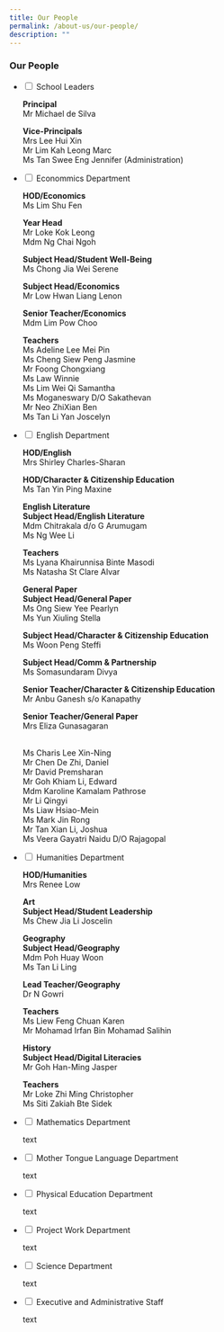 ```yaml
---
title: Our People
permalink: /about-us/our-people/
description: ""
---
```

### **Our People**

<ul class="jekyllcodex_accordion">
<li>
<input id="accordion1" type="checkbox">
<label for="accordion1">School Leaders</label>
<div>
<p>
<b>Principal</b><br>
Mr Michael de Silva

<b>Vice-Principals</b><br>
Mrs Lee Hui Xin<br>
Mr Lim Kah Leong Marc<br>
Ms Tan Swee Eng Jennifer (Administration)
</p>
</div>
</li>
	
<li>
<input id="accordion2" type="checkbox">
<label for="accordion2">Econommics Department</label>
<div>
<p>
<b>HOD/Economics</b><br>
Ms Lim Shu Fen
	
<b>Year Head</b><br>
Mr Loke Kok Leong<br>
Mdm Ng Chai Ngoh
	
<b>Subject Head/Student Well-Being</b><br>
Ms Chong Jia Wei Serene
	
<b>Subject Head/Economics</b><br>
Mr Low Hwan Liang Lenon
	
<b>Senior Teacher/Economics</b><br>
Mdm Lim Pow Choo
	
<b>Teachers</b><br>	
Ms Adeline Lee Mei Pin<br>
Ms Cheng Siew Peng Jasmine<br>
Mr Foong Chongxiang<br>
Ms Law Winnie<br>
Ms Lim Wei Qi Samantha<br>
Ms Moganeswary D/O Sakathevan<br>
Mr Neo ZhiXian Ben<br>
Ms Tan Li Yan Joscelyn	
</p>
</div>
</li>
	
<li>
<input id="accordion3" type="checkbox">
<label for="accordion3">English Department</label>
<div>
<p>
<b>HOD/English</b><br>
Mrs Shirley Charles-Sharan
	
<b>HOD/Character &amp; Citizenship Education</b><br>
Ms Tan Yin Ping Maxine
	
<b>English Literature</b><br>
<b>Subject Head/English Literature</b><br>
Mdm Chitrakala d/o G Arumugam<br>
Ms Ng Wee Li
	
<b>Teachers</b><br>
Ms Lyana Khairunnisa Binte Masodi<br>
Ms Natasha St Clare Alvar

<b>General Paper</b><br>
<b>Subject Head/General Paper</b><br>
Ms Ong Siew Yee Pearlyn <br>
Ms Yun Xiuling Stella
	
<b>Subject Head/Character &amp; Citizenship Education</b><br>
Ms Woon Peng Steffi
	
<b>Subject Head/Comm &amp; Partnership</b><br>
Ms Somasundaram Divya
	
<b>Senior Teacher/Character &amp; Citizenship Education</b><br>
Mr Anbu Ganesh s/o Kanapathy
	
<b>Senior Teacher/General Paper</b><br>
Mrs Eliza Gunasagaran

<br>
Ms Charis Lee Xin-Ning<br>
Mr Chen De Zhi, Daniel<br>
Mr David Premsharan<br>
Mr Goh Khiam Li, Edward<br>
Mdm Karoline Kamalam Pathrose<br>
Mr Li Qingyi<br>
Ms Liaw Hsiao-Mein<br>
Ms Mark Jin Rong<br>
Mr Tan Xian Li, Joshua<br>
Ms Veera Gayatri Naidu D/O Rajagopal
	
</p>
</div>
</li>
	
<li>
<input id="accordion4" type="checkbox">
<label for="accordion4">Humanities Department</label>
<div>
<p>
<b>HOD/Humanities</b><br>
Mrs Renee Low

<b>Art</b><br>
<b>Subject Head/Student Leadership</b><br>
	Ms Chew Jia Li Joscelin

<b>Geography</b><br>
<b>Subject Head/Geography</b><br>
Mdm Poh Huay Woon<br>
Ms Tan Li Ling
	
<b>Lead Teacher/Geography</b><br>
Dr N Gowri
	
<b>Teachers</b><br>
Ms Liew Feng Chuan Karen<br>
Mr Mohamad Irfan Bin Mohamad Salihin
	
<b>History</b><br>
<b>Subject Head/Digital Literacies</b><br>
Mr Goh Han-Ming Jasper
	
<b>Teachers</b><br>
Mr Loke Zhi Ming Christopher<br>
Ms Siti Zakiah Bte Sidek
	
</p>
</div>
</li>
	
<li>
<input id="accordion5" type="checkbox">
<label for="accordion5">Mathematics Department</label>
<div>
<p>
text
</p>
</div>
</li>
	
<li>
<input id="accordion6" type="checkbox">
<label for="accordion6">Mother Tongue Language Department</label>
<div>
<p>
text
</p>
</div>
</li>
	
<li>
<input id="accordion7" type="checkbox">
<label for="accordion7">Physical Education Department</label>
<div>
<p>
text
</p>
</div>
</li>
	
<li>
<input id="accordion8" type="checkbox">
<label for="accordion8">Project Work Department</label>
<div>
<p>
text
</p>
</div>
</li>
	
<li>
<input id="accordion9" type="checkbox">
<label for="accordion9">Science Department</label>
<div>
<p>
text
</p>
</div>
</li>
	
<li>
<input id="accordion10" type="checkbox">
<label for="accordion10">Executive and Administrative Staff</label>
<div>
<p>
text
</p>
</div>
</li>	
	
</ul>